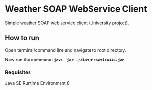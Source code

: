 Weather SOAP WebService Client
==============================
Simple weather SOAP web service client (University project).

## How to run
Open terminal/command line and navigate to root directory.

Now run the command: __`java -jar ./dist/Practica4IS.jar`__

### Requisites
Java SE Runtime Environment 8
